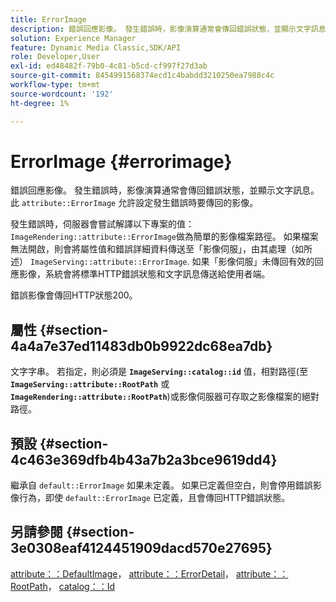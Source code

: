 ```yaml
---
title: ErrorImage
description: 錯誤回應影像。 發生錯誤時，影像演算通常會傳回錯誤狀態，並顯示文字訊息。
solution: Experience Manager
feature: Dynamic Media Classic,SDK/API
role: Developer,User
exl-id: ed48482f-79b0-4c81-b5cd-cf997f27d3ab
source-git-commit: 8454991568374ecd1c4babdd3210250ea7988c4c
workflow-type: tm+mt
source-wordcount: '192'
ht-degree: 1%

---
```


# ErrorImage {#errorimage}

錯誤回應影像。 發生錯誤時，影像演算通常會傳回錯誤狀態，並顯示文字訊息。 此 `attribute::ErrorImage` 允許設定發生錯誤時要傳回的影像。

發生錯誤時，伺服器會嘗試解譯以下專案的值： `ImageRendering::attribute::ErrorImage`做為簡單的影像檔案路徑。 如果檔案無法開啟，則會將屬性值和錯誤詳細資料傳送至「影像伺服」，由其處理（如所述） `ImageServing::attribute::ErrorImage`. 如果「影像伺服」未傳回有效的回應影像，系統會將標準HTTP錯誤狀態和文字訊息傳送給使用者端。

錯誤影像會傳回HTTP狀態200。

## 屬性 {#section-4a4a7e37ed11483db0b9922dc68ea7db}

文字字串。 若指定，則必須是 **`ImageServing::catalog::id`** 值，相對路徑(至 **`ImageServing::attribute::RootPath`** 或 **`ImageRendering::attribute::RootPath`**)或影像伺服器可存取之影像檔案的絕對路徑。

## 預設 {#section-4c463e369dfb4b43a7b2a3bce9619dd4}

繼承自 `default::ErrorImage` 如果未定義。 如果已定義但空白，則會停用錯誤影像行為，即使 `default::ErrorImage` 已定義，且會傳回HTTP錯誤狀態。

## 另請參閱 {#section-3e0308eaf4124451909dacd570e27695}

[attribute：：DefaultImage](../../../../../ir-api/material-cat/image-rendering-api-ref/c-ir-material-catalog/c-ir-attributes-reference/r-ir-defaultpix.md#reference-102c98f9b5d24d2aaaeb756653fb0e6f)， [attribute：：ErrorDetail](../../../../../ir-api/material-cat/image-rendering-api-ref/c-ir-material-catalog/c-ir-attributes-reference/r-ir-errordetail.md#reference-123b56eed6cf49cea6e0490672b7c53b)， [attribute：：RootPath](../../../../../ir-api/material-cat/image-rendering-api-ref/c-ir-material-catalog/c-ir-attributes-reference/r-ir-rootpath.md#reference-a4d7c96b62e14fcbad1740c702f160f3)， [catalog：：Id](../../../../../ir-api/material-cat/image-rendering-api-ref/c-ir-material-catalog/c-ir-material-data-reference/r-ir-id.md#reference-cba2a53a952e403fb57a4e8569f9cf85)
